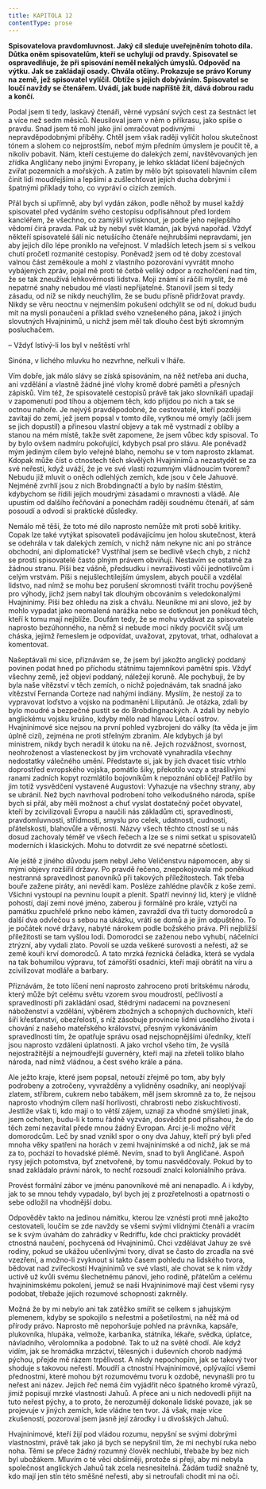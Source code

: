 ```yaml
---
title: KAPITOLA 12
contentType: prose
---
```


<section>

**Spisovatelova pravdomluvnost. Jaký cíl sleduje uveřejněním tohoto díla. Důtka oněm spisovatelům, kteří se uchylují od pravdy. Spisovatel se ospravedlňuje, že při spisování neměl nekalých úmyslů. Odpověď na výtku. Jak se zakládají osady. Chvála otčiny. Prokazuje se právo Koruny na země, jež spisovatel vylíčil. Obtíže s jejich dobýváním. Spisovatel se loučí navždy se čtenářem. Uvádí, jak bude napříště žít, dává dobrou radu a končí.**

Podal jsem ti tedy, laskavý čtenáři, věrné vypsání svých cest za šestnáct let a více než sedm měsíců. Neusiloval jsem v něm o příkrasu, jako spíše o pravdu. Snad jsem tě mohl jako jiní omračovat podivnými nepravděpodobnými příběhy. Chtěl jsem však raději vylíčit holou skutečnost tónem a slohem co nejprostším, neboť mým předním úmyslem je poučit tě, a nikoliv pobavit. Nám, kteří cestujeme do dalekých zemí, navštěvovaných jen zřídka Angličany nebo jinými Evropany, je lehko skládat líčení báječných zvířat pozemních a mořských. A zatím by mělo být spisovateli hlavním cílem činit lidi moudřejšími a lepšími a zušlechťovat jejich ducha dobrými i špatnými příklady toho, co vypráví o cizích zemích.

Přál bych si upřímně, aby byl vydán zákon, podle něhož by musel každý spisovatel před vydáním svého cestopisu odpřisáhnout před lordem kancléřem, že všechno, co zamýšlí vytisknout, je podle jeho nejlepšího vědomí čirá pravda. Pak už by nebyl svět klamán, jak bývá napořád. Vždyť někteří spisovatelé šálí nic netušícího čtenáře nejhrubšími nepravdami, jen aby jejich dílo lépe proniklo na veřejnost. V mladších letech jsem si s velkou chutí pročetl rozmanité cestopisy. Poněvadž jsem od té doby zcestoval valnou část zeměkoule a mohl z vlastního pozorování vyvrátit mnoho vybájených zpráv, pojal mě proti té četbě veliký odpor a rozhořčení nad tím, že se tak zneužívá lehkověrnosti lidstva. Moji známí si ráčili myslit, že mé nepatrné snahy nebudou mé vlasti nepřijatelné. Stanovil jsem si tedy zásadu, od níž se nikdy neuchýlím, že se budu přísně přidržovat pravdy. Nikdy se věru neoctnu v nejmenším pokušení odchýlit se od ní, dokud budu mít na mysli ponaučení a příklad svého vznešeného pána, jakož i jiných slovutných Hvajninimů, u nichž jsem měl tak dlouho čest býti skromným posluchačem.

– Vždyť lstivý-li los byl v neštěstí vrhl

Sinóna, v lichého mluvku ho nezvrhne, neřkuli v lháře.

Vím dobře, jak málo slávy se získá spisováním, na něž netřeba ani ducha, ani vzdělání a vlastně žádné jiné vlohy kromě dobré paměti a přesných zápisků. Vím též, že spisovatelé cestopisů právě tak jako slovníkáři upadají v zapomenutí pod tíhou a objemem těch, kdo přijdou po nich a tak se octnou nahoře. Je nejvýš pravděpodobné, že cestovatelé, kteří později zavítají do zemí, jež jsem popsal v tomto díle, vytknou mé omyly (ačli jsem se jich dopustil) a přinesou vlastní objevy a tak mě vystrnadí z obliby a stanou na mém místě, takže svět zapomene, že jsem vůbec kdy spisoval. To by bylo ovšem nadmíru pokořující, kdybych psal pro slávu. Ale poněvadž mým jediným cílem bylo veřejné blaho, nemohu se v tom naprosto zklamat. Kdopak může číst o ctnostech těch skvělých Hvajninimů a nezastydět se za své neřesti, když uváží, že je ve své vlasti rozumným vládnoucím tvorem? Nebudu již mluvit o oněch odlehlých zemích, kde jsou v čele Jahuové. Nejméně zvrhlí jsou z nich Brobdingnačtí a bylo by naším štěstím, kdybychom se řídili jejich moudrými zásadami o mravnosti a vládě. Ale upustím od dalšího řečňování a ponechám raději soudnému čtenáři, ať sám posoudí a odvodí si praktické důsledky.

Nemálo mě těší, že toto mé dílo naprosto nemůže mít proti sobě kritiky. Copak lze také vytýkat spisovateli podávajícímu jen holou skutečnost, která se odehrála v tak dalekých zemích, v nichž nám nekyne nic ani po stránce obchodní, ani diplomatické? Vystříhal jsem se bedlivě všech chyb, z nichž se prostí spisovatelé často plným právem obviňují. Nestavím se ostatně za žádnou stranu. Píši bez vášně, předsudku i nevraživosti vůči jednotlivcům i celým vrstvám. Píši s nejušlechtilejším úmyslem, abych poučil a vzdělal lidstvo, nad nímž se mohu bez porušení skromnosti tvářit trochu povýšeně pro výhody, jichž jsem nabyl tak dlouhým obcováním s veledokonalými Hvajninimy. Píši bez ohledu na zisk a chválu. Neunikne mi ani slovo, jež by mohlo vypadat jako neomalená narážka nebo se dotknout jen poněkud těch, kteří k tomu mají nejblíže. Doufám tedy, že se mohu vydávat za spisovatele naprosto bezúhonného, na němž si nebude moci nikdy pocvičit svůj um cháska, jejímž řemeslem je odpovídat, uvažovat, zpytovat, trhat, odhalovat a komentovat.

Našeptávali mi sice, přiznávám se, že jsem byl jakožto anglický poddaný povinen podat hned po příchodu státnímu tajemníkovi pamětní spis. Vždyť všechny země, jež objeví poddaný, náležejí koruně. Ale pochybuji, že by byla naše vítězství v těch zemích, o nichž pojednávám, tak snadná jako vítězství Fernanda Corteze nad nahými indiány. Myslím, že nestojí za to vypravovat loďstvo a vojsko na podmanění Liliputánů. Je otázka, zdali by bylo moudré a bezpečné pustit se do Brobdingnackých. A zdali by nebylo anglickému vojsku krušno, kdyby mělo nad hlavou Létací ostrov. Hvajninimové sice nejsou na první pohled vyzbrojeni do války (ta věda je jim úplně cizí), zejména ne proti střelným zbraním. Ale kdybych já byl ministrem, nikdy bych neradil k útoku na ně. Jejich rozvážnost, svornost, neohroženost a vlasteneckost by jim vrchovatě vynahradila všechny nedostatky válečného umění. Představte si, jak by jich dvacet tisíc vtrhlo doprostřed evropského vojska, pomátlo šiky, překotilo vozy a strašlivými ranami zadních kopyt rozmlátilo bojovníkům k nepoznání obličej! Patřilo by jim totiž vysvědčení vystavené Augustovi: Vyhazuje na všechny strany, aby se ubránil. Než bych navrhoval podrobení toho velkodušného národa, spíše bych si přál, aby měli možnost a chuť vyslat dostatečný počet obyvatel, kteří by zcivilizovali Evropu a naučili nás základům cti, spravedlnosti, pravdomluvnosti, střídmosti, smyslu pro celek, udatnosti, cudnosti, přátelskosti, blahovůle a věrnosti. Názvy všech těchto ctností se u nás dosud zachovaly téměř ve všech řečech a lze se s nimi setkat u spisovatelů moderních i klasických. Mohu to dotvrdit ze své nepatrné sčetlosti.

Ale ještě z jiného důvodu jsem nebyl Jeho Veličenstvu nápomocen, aby si mými objevy rozšířil državy. Po pravdě řečeno, znepokojovala mě poněkud nestranná spravedlnost panovníků při takových příležitostech. Tak třeba bouře zažene piráty, ani nevědí kam. Posléze zahlédne plavčík z koše zemi. Všichni vystoupí na pevninu loupit a plenit. Spatří nevinný lid, který je vlídně pohostí, dají zemi nové jméno, zaberou ji formálně pro krále, vztyčí na památku zpuchřelé prkno nebo kámen, zavraždí dva tři tucty domorodců a další dva odvlečou s sebou na ukázku, vrátí se domů a je jim odpuštěno. To je počátek nové državy, nabyté nárokem podle božského práva. Při nejbližší příležitosti se tam vyšlou lodi. Domorodci se zaženou nebo vyhubí, náčelníci ztrýzní, aby vydali zlato. Povolí se uzda veškeré surovosti a neřesti, až se země kouří krví domorodců. A tato mrzká řeznická čeládka, která se vydala na tak bohumilou výpravu, toť zámořští osadníci, kteří mají obrátit na víru a zcivilizovat modláře a barbary.

Přiznávám, že toto líčení není naprosto zahroceno proti britskému národu, který může být celému světu vzorem svou moudrostí, pečlivostí a spravedlností při zakládání osad, štědrými nadacemi na povznesení náboženství a vzdělání, výběrem zbožných a schopných duchovních, kteří šíří křesťanství, obezřelostí, s níž zásobuje provincie lidmi usedlého života i chování z našeho mateřského království, přesným vykonáváním spravedlnosti tím, že opatřuje správu osad nejschopnějšími úředníky, kteří jsou naprosto vzdáleni úplatnosti. A jako vrchol všeho tím, že vysílá nejostražitější a nejmoudřejší guvernéry, kteří mají na zřeteli toliko blaho národa, nad nímž vládnou, a čest svého krále a pána.

Ale ježto kraje, které jsem popsal, netouží zřejmě po tom, aby byly podrobeny a zotročeny, vyvražděny a vylidněny osadníky, ani neoplývají zlatem, stříbrem, cukrem nebo tabákem, měl jsem skromně za to, že nejsou naprosto vhodným cílem naší horlivosti, chrabrosti nebo ziskuchtivosti. Jestliže však ti, kdo mají o to větší zájem, uznají za vhodné smýšleti jinak, jsem ochoten, budu-li k tomu řádně vyzván, dosvědčit pod přísahou, že do těch zemí nezavítal přede mnou žádný Evropan. Arci je-li možno věřit domorodcům. Leč by snad vznikl spor o ony dva Jahuy, kteří prý byli před mnoha věky spatřeni na horách v zemi hvajninimské a od nichž, jak se má za to, pochází to hovadské plémě. Nevím, snad to byli Angličané. Aspoň rysy jejich potomstva, byť znetvořené, by tomu nasvědčovaly. Pokud by to snad zakládalo právní nárok, to nechť rozsoudí znalci koloniálního práva.

Provést formální zábor ve jménu panovníkové mě ani nenapadlo. A i kdyby, jak to se mnou tehdy vypadalo, byl bych jej z prozřetelnosti a opatrnosti o sebe odložil na vhodnější dobu.

Odpověděv takto na jedinou námitku, kterou lze vznésti proti mně jakožto cestovateli, loučím se zde navždy se všemi svými vlídnými čtenáři a vracím se k svým úvahám do zahrádky v Redriffu, kde chci prakticky provádět ctnostná naučení, pochycená od Hvajninimů. Chci vzdělávat Jahuy ze své rodiny, pokud se ukážou učenlivými tvory, dívat se často do zrcadla na své vzezření, a možno-li zvyknout si takto časem pohledu na lidského tvora, bědovat nad zvířeckostí Hvajninimů ve své vlasti, ale chovat se k nim vždy uctivě už kvůli svému šlechetnému pánovi, jeho rodině, přátelům a celému hvajninimskému pokolení, jemuž se naši Hvajninimové mají čest všemi rysy podobat, třebaže jejich rozumové schopnosti zakrněly.

Možná že by mi nebylo ani tak zatěžko smířit se celkem s jahujským plemenem, kdyby se spokojilo s neřestmi a pošetilostmi, na něž má od přírody právo. Naprosto mě nepohoršuje pohled na právníka, kapsáře, plukovníka, hlupáka, velmože, karbaníka, státníka, lékaře, svědka, úplatce, návladního, věrolomníka a podobné. Tak to už na světě chodí. Ale když vidím, jak se hromádka mrzáctví, tělesných i duševních chorob nadýmá pýchou, přejde mě rázem trpělivost. A nikdy nepochopím, jak se takový tvor shoduje s takovou neřestí. Moudří a ctnostní Hvajninimové, oplývající všemi přednostmi, které mohou být rozumovému tvoru k ozdobě, nevynašli pro tu neřest ani název. Jejich řeč nemá čím vyjádřit něco špatného kromě výrazů, jimiž popisují mrzké vlastnosti Jahuů. A přece ani u nich nedovedli přijít na tuto neřest pýchy, a to proto, že nerozumějí dokonale lidské povaze, jak se projevuje v jiných zemích, kde vládne ten tvor. Já však, maje více zkušeností, pozoroval jsem jasně její zárodky i u divošských Jahuů.

Hvajninimové, kteří žijí pod vládou rozumu, nepyšní se svými dobrými vlastnostmi, právě tak jako já bych se nepyšnil tím, že mi nechybí ruka nebo noha. Těmi se přece žádný rozumný člověk nechlubí, třebaže by bez nich byl ubožákem. Mluvím o té věci obšírněji, protože si přeji, aby mi nebyla společnost anglických Jahuů tak zcela nesnesitelná. Žádám tudíž snažně ty, kdo mají jen stín této směšné neřesti, aby si netroufali chodit mi na oči.

</section>
